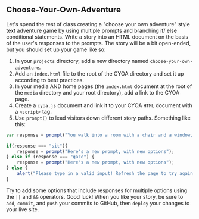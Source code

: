 ## Choose-Your-Own-Adventure

Let's spend the rest of class creating a "choose your own adventure" style text adventure game by using multiple prompts and branching if/ else conditional statements. Write a story into an HTML document on the basis of the user's responses to the prompts. The story will be a bit open-ended, but you should set up your game like so:

1. In your `projects` directory, add a new directory named `choose-your-own-adventure`.
2. Add an `index.html` file to the root of the CYOA directory and set it up according to best practices.
3. In your media AND home pages (the `index.html` document at the root of the `media` directory and your root directory), add a link to the CYOA page.
4. Create a `cyoa.js` document and link it to your CYOA `HTML` document with a `<script>` tag.
5. Use `prompt()` to lead visitors down different story paths. Something like this:

```javascript
var response = prompt("You walk into a room with a chair and a window. Type 'sit' to sit in the chair, type 'gaze' to gaze wistfully out the window and sigh");

if(response === "sit"){
    response = prompt("Here's a new prompt, with new options");
} else if (response === "gaze") {
    response = prompt("Here's a new prompt, with new options");
} else {
    alert("Please type in a valid input! Refresh the page to try again.");
}
```

Try to add some options that include responses for multiple options using the `||` and `&&` operators. Good luck! When you like your story, be sure to `add`, `commit`, and `push` your commits to GitHub, then `deploy` your changes to your live site.
